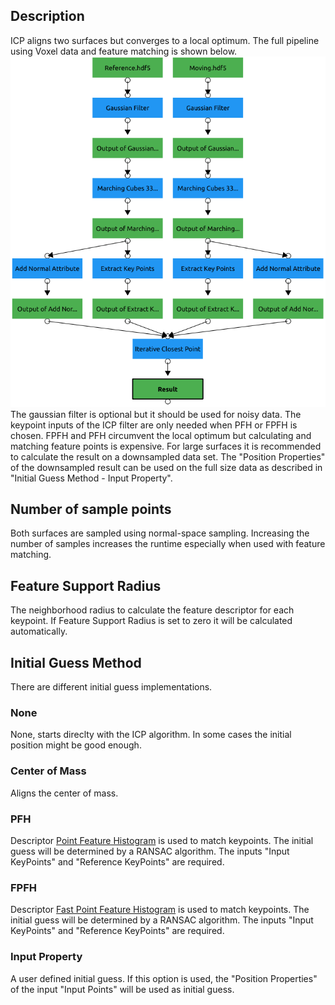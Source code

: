 ## Description

ICP aligns two surfaces but converges to a local optimum.
The full pipeline using Voxel data and feature matching is shown below.
![ ](images/icp/icpflow.png)
The gaussian filter is optional but it should be used for noisy data.
The keypoint inputs of the ICP filter are only needed when PFH or FPFH is chosen.
FPFH and PFH circumvent the local optimum but calculating and matching feature points is expensive.
For large surfaces it is recommended to calculate the result on a downsampled data set.
The "Position Properties" of the downsampled result can be used on the full size data as described in "Initial Guess Method - Input Property".

## Number of sample points

Both surfaces are sampled using normal-space sampling.
Increasing the number of samples increases the runtime especially when used with feature matching.

## Feature Support Radius

The neighborhood radius to calculate the feature descriptor for each keypoint.
If Feature Support Radius is set to zero it will be calculated automatically.

## Initial Guess Method

There are different initial guess implementations.

### None

None, starts direclty with the ICP algorithm. In some cases the initial position might be good enough.

### Center of Mass

Aligns the center of mass.

### PFH

Descriptor [Point Feature Histogram](https://pcl.readthedocs.io/projects/tutorials/en/latest/pfh_estimation.html#pfh-estimation) is used to match keypoints.
The initial guess will be determined by a RANSAC algorithm.
The inputs "Input KeyPoints" and "Reference KeyPoints" are required.

### FPFH

Descriptor [Fast Point Feature Histogram](https://pcl.readthedocs.io/projects/tutorials/en/latest/fpfh_estimation.html) is used to match keypoints.
The initial guess will be determined by a RANSAC algorithm.
The inputs "Input KeyPoints" and "Reference KeyPoints" are required.

### Input Property

A user defined initial guess. If this option is used, the "Position Properties" of the input "Input Points" will be used as initial guess.
